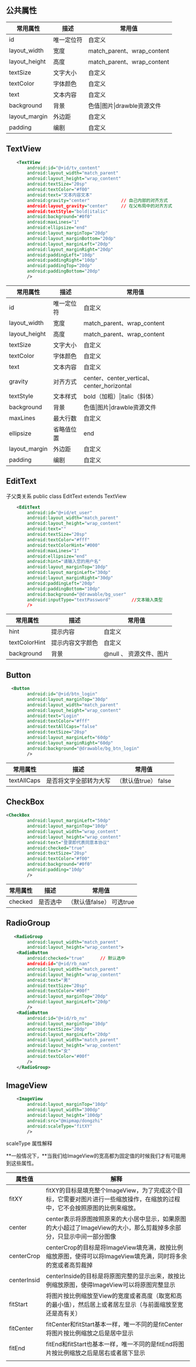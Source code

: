 ## 公共属性

| 常用属性      | 描述       | 常用值                      |
| ------------- | ---------- | --------------------------- |
| id            | 唯一定位符 | 自定义                      |
| layout_width  | 宽度       | match_parent、wrap_content  |
| layout_height | 高度       | match_parent、wrap_content  |
| textSize      | 文字大小   | 自定义                      |
| textColor     | 字体颜色   | 自定义                      |
| text          | 文本内容   | 自定义                      |
| background    | 背景       | 色值\|图片\|drawble资源文件 |
| layout_margin | 外边距     | 自定义                      |
| padding       | 编剧       | 自定义                      |





## TextView

~~~xml
    <TextView
        android:id="@+id/tv_content"
        android:layout_width="match_parent"
        android:layout_height="wrap_content"
        android:textSize="20sp"
        android:textColor="#f00"
        android:text="文本内容文本"
        android:gravity="center"			// 自己内部的对齐方式
        android:layout_gravity="center"	    // 在父布局中的对齐方式
        android:textStyle="bold|italic"
        android:background="#0f0"
        android:maxLines="1"
        android:ellipsize="end"
        android:layout_marginTop="20dp"
        android:layout_marginBottom="20dp"
        android:layout_marginLeft="20dp"
        android:layout_marginRight="20dp"
        android:paddingLeft="10dp"
        android:paddingRight="10dp"
        android:paddingTop="20dp"
        android:paddingBottom="20dp"
        />
~~~

| 常用属性      | 描述       | 常用值                                     |
| ------------- | ---------- | ------------------------------------------ |
| id            | 唯一定位符 | 自定义                                     |
| layout_width  | 宽度       | match_parent、wrap_content                 |
| layout_height | 高度       | match_parent、wrap_content                 |
| textSize      | 文字大小   | 自定义                                     |
| textColor     | 字体颜色   | 自定义                                     |
| text          | 文本内容   | 自定义                                     |
| gravity       | 对齐方式   | center、center_vertical、center_horizontal |
| textStyle     | 文本样式   | bold（加粗）\|italic（斜体）               |
| background    | 背景       | 色值\|图片\|drawble资源文件                |
| maxLines      | 最大行数   | 自定义                                     |
| ellipsize     | 省略值位置 | end                                        |
| layout_margin | 外边距     | 自定义                                     |
| padding       | 编剧       | 自定义                                     |

## EditText

子父类关系
public class EditText extends  TextView 

~~~xml
    <EditText
        android:id="@+id/et_user"
        android:layout_width="match_parent"
        android:layout_height="wrap_content"
        android:text=""
        android:textSize="20sp"
        android:textColor="#fff"
        android:textColorHint="#000"
        android:maxLines="1"
        android:ellipsize="end"
        android:hint="请输入您的用户名"
        android:layout_marginTop="10dp"
        android:layout_marginLeft="30dp"
        android:layout_marginRight="30dp"
        android:paddingLeft="20dp"
        android:paddingBottom="10dp"
        android:background="@drawable/bg_user"
        android:inputType="textPassword"		//文本输入类型
        />
~~~

| 常用属性      | 描述             | 常用值                  |
| ------------- | ---------------- | ----------------------- |
| hint          | 提示内容         | 自定义                  |
| textColorHint | 提示内容文字颜色 | 自定义                  |
| background    | 背景             | @null 、 资源文件、图片 |

## Button

~~~xml
  <Button
        android:id="@+id/btn_login"
        android:layout_marginTop="30dp"
        android:layout_width="match_parent"
        android:layout_height="wrap_content"
        android:text="Login"
        android:textColor="#fff"
        android:textAllCaps="false"
        android:textSize="20sp"
        android:layout_marginLeft="60dp"
        android:layout_marginRight="60dp"
        android:background="@drawable/bg_btn_login"
        />
~~~



| 常用属性    | 描述                   | 常用值               |
| ----------- | ---------------------- | -------------------- |
| textAllCaps | 是否将文字全部转为大写 | （默认值true） false |

## CheckBox

~~~xml
<CheckBox
        android:layout_marginLeft="50dp"
        android:layout_marginTop="10dp"
        android:layout_width="wrap_content"
        android:layout_height="wrap_content"
        android:text="登录即代表同意本协议"
        android:checked="true"
        android:textSize="20sp"
        android:textColor="#f00"
        android:background="#0f0"
        android:padding="10dp"
        />
~~~

| 常用属性 | 描述     | 常用值                    |
| -------- | -------- | ------------------------- |
| checked  | 是否选中 | （默认值false）  可选true |

## RadioGroup

~~~xml
   <RadioGroup
        android:layout_width="match_parent"
        android:layout_height="wrap_content">
    <RadioButton
        android:checked="true"		// 默认选中
        android:id="@+id/rb_nan"
        android:layout_width="match_parent"
        android:layout_height="wrap_content"
        android:text="男"
        android:textSize="20sp"
        android:textColor="#00f"
        android:layout_marginTop="20dp"
        android:layout_marginLeft="20dp"
        />
    <RadioButton
        android:id="@+id/rb_nv"
        android:layout_marginTop="10dp"
        android:textSize="20dp"
        android:layout_marginLeft="20dp"
        android:layout_width="match_parent"
        android:layout_height="wrap_content"
        android:text="女"
        android:textColor="#00f"
        />
    </RadioGroup>

~~~



## ImageView

~~~xml
    <ImageView
        android:layout_marginTop="10dp"
        android:layout_width="300dp"
        android:layout_height="100dp"
        android:src="@mipmap/dongzhi"
        android:scaleType="fitXY"
        />
~~~

scaleType 属性解释

 **一般情况下，**当我们给ImageView的宽高都为固定值的时候我们才有可能用到这些属性。 

| 属性值      | 解释                                                         |
| ----------- | ------------------------------------------------------------ |
| fitXY       | fitXY的目标是填充整个ImageView，为了完成这个目标，它需要对图片进行一些缩放操作，在缩放的过程中，它不会按照原图的比例来缩放。 |
| center      | center表示将原图按照原来的大小居中显示，如果原图的大小超过了ImageView的大小，那么剪裁掉多余部分，只显示中间一部分图像 |
| centerCrop  | centerCrop的目标是将ImageView填充满，故按比例缩放原图，使得可以将ImageView填充满，同时将多余的宽或者高剪裁掉 |
| centerInsid | centerInside的目标是将原图完整的显示出来，故按比例缩放原图，使得ImageView可以将原图完整显示 |
| fitStart    | 将图片按比例缩放至View的宽度或者高度（取宽和高的最小值），然后居上或者居左显示（与前面缩放至宽还是高有关） |
| fitCenter   | fitCenter和fitStart基本一样，唯一不同的是fitCenter将图片按比例缩放之后是居中显示 |
| fitEnd      | fitEnd和fitStart也基本一样，唯一不同的是fitEnd将图片按比例缩放之后是居右或者居下显示 |
|             |                                                              |



